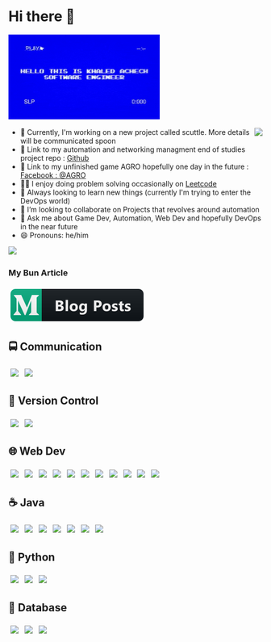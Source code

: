 # Hi there 👋

![](https://github.com/KhaledAchech/KhaledAchech/blob/master/Khaled.gif)

<img align="right" src="https://github-readme-stats.vercel.app/api?username=KhaledAchech&&show_icons=true&title_color=ffffff&icon_color=bb2acf&text_color=daf7dc&bg_color=151515">
  
  - 🦊 Currently, I'm working on a new project called scuttle. More 
  details will be communicated spoon
  - 📡 Link to my automation and networking managment end of studies project repo : [Github](https://github.com/KhaledAchech/automation-tool-web)
  - 🔭 Link to my unfinished game AGRO hopefully one day in the future : [Facebook : @AGRO](https://www.facebook.com/MakingOfAGRO)
  - 👨‍💻 I enjoy doing problem solving occasionally on [Leetcode](https://leetcode.com/khaled_achech/)
  - 🌱 Always looking to learn new things (currently I'm trying to enter the DevOps world)
  - 👯 I’m looking to collaborate on Projects that revolves around automation
  - 💬 Ask me about Game Dev, Automation, Web Dev and hopefully DevOps in the near future
  - 😄 Pronouns: he/him

![](https://komarev.com/ghpvc/?username=KhaledAchech&color=blueviolet) <br/>

### My Bun Article

<a href="https://medium.com/@achechkhaled/bun-new-js-runtime-17bfdb9161cd">
    <img src="svg/blogs/medium.svg" alt="medium" style="vertical-align:top; margin:6px 4px">
</a>

## 🚍 Communication

<p align="left">
   <img height="50" src="https://user-images.githubusercontent.com/25181517/192107854-765620d7-f909-4953-a6da-36e1ef69eea6.png" style="vertical-align:top; margin:6px 4px">
   <img height="50" src="https://user-images.githubusercontent.com/25181517/192107858-fe19f043-c502-4009-8c47-476fc89718ad.png" style="vertical-align:top; margin:6px 4px">
   
</p>

## 🧰 Version Control

<p align="left">
  <img height="50" src="https://user-images.githubusercontent.com/25181517/192108372-f71d70ac-7ae6-4c0d-8395-51d8870c2ef0.png"
  style="vertical-align:top; margin:6px 4px">
  <img height="50" src="https://user-images.githubusercontent.com/25181517/192108374-8da61ba1-99ec-41d7-80b8-fb2f7c0a4948.png"
  style="vertical-align:top; margin:6px 4px">

</p>

## 🌐 Web Dev

<p align="left">
  <img height="50" src="https://user-images.githubusercontent.com/25181517/192158954-f88b5814-d510-4564-b285-dff7d6400dad.png"
  style="vertical-align:top; margin:6px 4px">
  <img height="50" src="https://user-images.githubusercontent.com/25181517/183898674-75a4a1b1-f960-4ea9-abcb-637170a00a75.png"
  style="vertical-align:top; margin:6px 4px">
  <img height="50" src="https://user-images.githubusercontent.com/25181517/192158956-48192682-23d5-4bfc-9dfb-6511ade346bc.png"
  style="vertical-align:top; margin:6px 4px">
  <img height="50" src="https://user-images.githubusercontent.com/25181517/183898054-b3d693d4-dafb-4808-a509-bab54cf5de34.png"
  style="vertical-align:top; margin:6px 4px">
  <img height="50" src="https://user-images.githubusercontent.com/25181517/117447155-6a868a00-af3d-11eb-9cfe-245df15c9f3f.png"
  style="vertical-align:top; margin:6px 4px">
  <img height="50" src="https://user-images.githubusercontent.com/25181517/183890598-19a0ac2d-e88a-4005-a8df-1ee36782fde1.png"
  style="vertical-align:top; margin:6px 4px">
  <img height="50" src="https://user-images.githubusercontent.com/25181517/183890595-779a7e64-3f43-4634-bad2-eceef4e80268.png"
  style="vertical-align:top; margin:6px 4px">
  <img height="50" src="https://user-images.githubusercontent.com/25181517/117448124-a2da9800-af3e-11eb-85d2-bd1b69b65603.png"
  style="vertical-align:top; margin:6px 4px">
  <img height="50" src="https://user-images.githubusercontent.com/25181517/183568594-85e280a7-0d7e-4d1a-9028-c8c2209e073c.png"
  style="vertical-align:top; margin:6px 4px">
  <img height="50" src="https://user-images.githubusercontent.com/25181517/183859966-a3462d8d-1bc7-4880-b353-e2cbed900ed6.png"
  style="vertical-align:top; margin:6px 4px">
  <img height="50" src="https://user-images.githubusercontent.com/25181517/121401671-49102800-c959-11eb-9f6f-74d49a5e1774.png"
  style="vertical-align:top; margin:6px 4px">

</p>

## ☕ Java

<p align="left">
  <img height="50" src="https://user-images.githubusercontent.com/25181517/117201156-9a724800-adec-11eb-9a9d-3cd0f67da4bc.png"
  style="vertical-align:top; margin:6px 4px">
  <img height="50" src="https://user-images.githubusercontent.com/25181517/117201470-f6d56780-adec-11eb-8f7c-e70e376cfd07.png"
  style="vertical-align:top; margin:6px 4px">
  <img height="50" src="https://user-images.githubusercontent.com/25181517/183891303-41f257f8-6b3d-487c-aa56-c497b880d0fb.png"
  style="vertical-align:top; margin:6px 4px">
  <img height="50" src="https://user-images.githubusercontent.com/25181517/117207242-07d5a700-adf4-11eb-975e-be04e62b984b.png"
  style="vertical-align:top; margin:6px 4px">
  <img height="50" src="https://user-images.githubusercontent.com/25181517/117207493-49665200-adf4-11eb-808e-a9c0fcc2a0a0.png"
  style="vertical-align:top; margin:6px 4px">
  <img height="50" src="https://user-images.githubusercontent.com/25181517/190229463-87fa862f-ccf0-48da-8023-940d287df610.png"
  style="vertical-align:top; margin:6px 4px">
  <img height="50" src="https://user-images.githubusercontent.com/25181517/117533873-484d4480-afef-11eb-9fad-67c8605e3592.png"
  style="vertical-align:top; margin:6px 4px">

</p>

## 🐍 Python

<p align="left">
  <img height="50" src="https://user-images.githubusercontent.com/25181517/183423507-c056a6f9-1ba8-4312-a350-19bcbc5a8697.png"
  style="vertical-align:top; margin:6px 4px">
  <img height="50" src="https://user-images.githubusercontent.com/25181517/183423775-2276e25d-d43d-4e58-890b-edbc88e915f7.png"
  style="vertical-align:top; margin:6px 4px">
  <img height="50" src="https://user-images.githubusercontent.com/25181517/184117132-9e89a93b-65fb-47c3-91e7-7d0f99e7c066.png"
  style="vertical-align:top; margin:6px 4px">

</p>

## 💾 Database

<p align="left">
  <img height="70" src="https://user-images.githubusercontent.com/25181517/117208740-bfb78400-adf5-11eb-97bb-09072b6bedfc.png"
  style="vertical-align:top; margin:6px 4px">
  <img height="70" src="https://user-images.githubusercontent.com/25181517/183896128-ec99105a-ec1a-4d85-b08b-1aa1620b2046.png"
  style="vertical-align:top; margin:6px 4px">
  <img height="70" src="https://user-images.githubusercontent.com/25181517/182884177-d48a8579-2cd0-447a-b9a6-ffc7cb02560e.png"
  style="vertical-align:top; margin:6px 4px">

</p>
